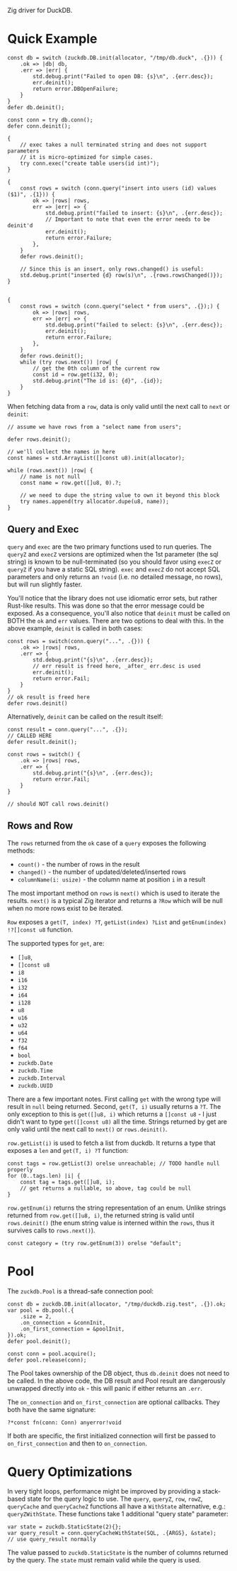 Zig driver for DuckDB.

# Quick Example
```zig
const db = switch (zuckdb.DB.init(allocator, "/tmp/db.duck", .{})) {
    .ok => |db| db,
    .err => |err| {
        std.debug.print("Failed to open DB: {s}\n", .{err.desc});
        err.deinit();
        return error.DBOpenFailure;
    }
}
defer db.deinit();

const conn = try db.conn();
defer conn.deinit();

{
    // exec takes a null terminated string and does not support parameters
    // it is micro-optimized for simple cases.
    try conn.exec("create table users(id int)");
}

{
    const rows = switch (conn.query("insert into users (id) values ($1)", .{1})) {
        ok => |rows| rows,
        err => |err| => {
            std.debug.print("failed to insert: {s}\n", .{err.desc});
            // Important to note that even the error needs to be deinit'd
            err.deinit();
            return error.Failure;
        },
    }
    defer rows.deinit();

    // Since this is an insert, only rows.changed() is useful:
    std.debug.print("inserted {d} row(s)\n", .{rows.rowsChanged()});
}


{
    const rows = switch (conn.query("select * from users", .{});) {
        ok => |rows| rows,
        err => |err| => {
            std.debug.print("failed to select: {s}\n", .{err.desc});
            err.deinit();
            return error.Failure;
        },
    }
    defer rows.deinit();
    while (try rows.next()) |row| {
        // get the 0th column of the current row
        const id = row.get(i32, 0);
        std.debug.print("The id is: {d}", .{id});
    }
}
```

When fetching data from a `row`, data is only valid until the next call to `next` or `deinit`:

```zig
// assume we have rows from a "select name from users";

defer rows.deinit();

// we'll collect the names in here
const names = std.ArrayList([]const u8).init(allocator);

while (rows.next()) |row| {
    // name is not null
    const name = row.get([]u8, 0).?; 

    // we need to dupe the string value to own it beyond this block
    try names.append(try allocator.dupe(u8, name));
}
```


## Query and Exec

`query` and `exec` are the two primary functions used to run queries. The `queryZ` and `execZ` versions are optimized when the 1st parameter (the sql string) is known to be null-terminated (so you should favor using `execZ` or `queryZ` if you have a static SQL string). `exec` and `execZ` do not accept SQL parameters and only returns an `!void` (i.e. no detailed message, no rows), but will run slightly faster.

You'll notice that the library does not use idiomatic error sets, but rather Rust-like results. This was done so that the error message could be exposed. As a consequence, you'll also notice that `deinit` must be called on BOTH the `ok` and `err` values. There are two options to deal with this. In the above example, `deinit` is called in both cases:

```zig
const rows = switch(conn.query("...", .{})) {
    .ok => |rows| rows,
    .err => {
        std.debug.print("{s}\n", .{err.desc});
        // err result is freed here, _after_ err.desc is used
        err.deinit();
        return error.Fail;
    }
}
// ok result is freed here
defer rows.deinit()
```

Alternatively, `deinit` can be called on the result itself:

```zig
const result = conn.query("...", .{});
// CALLED HERE
defer result.deinit();

const rows = switch() {
    .ok => |rows| rows,
    .err => {
        std.debug.print("{s}\n", .{err.desc});
        return error.Fail;
    }
}

// should NOT call rows.deinit()
```

## Rows and Row
The `rows` returned from the `ok` case of a `query` exposes the following methods:

* `count()` - the number of rows in the result
* `changed()` - the number of updated/deleted/inserted rows
* `columnName(i: usize)` - the column name at position `i` in a result

The most important method on `rows` is `next()` which is used to iterate the results. `next()` is a typical Zig iterator and returns a `?Row` which will be null when no more rows exist to be iterated.

`Row` exposes a `get(T, index) ?T`, `getList(index) ?List` and `getEnum(index) !?[]const u8` function.

The supported types for `get`, are:
* `[]u8`, 
* `[]const u8`
* `i8`
* `i16`
* `i32`
* `i64`
* `i128`
* `u8`
* `u16`
* `u32`
* `u64`
* `f32`
* `f64`
* `bool`
* `zuckdb.Date`
* `zuckdb.Time`
* `zuckdb.Interval`
* `zuckdb.UUID`

There are a few important notes. First calling `get` with the wrong type will result in `null` being returned. Second, `get(T, i)` usually returns a `?T`. The only exception to this is `get([]u8, i)` which returns a `[]const u8` - I just didn't want to type `get([]const u8)` all the time. Strings returned by get are only valid until the next call to `next()` or `rows.deinit()`.

`row.getList(i)` is used to fetch a list from duckdb. It returns a type that exposes a `len` and `get(T, i) ?T` function:


```zig
const tags = row.getList(3) orelse unreachable; // TODO handle null properly
for (0..tags.len) |i| {
    const tag = tags.get([]u8, i);
    // get returns a nullable, so above, tag could be null
}
```

`row.getEnum(i)` returns the string representation of an enum. Unlike strings returned from `row.get([]u8, i)`, the returned string is valid until `rows.deinit()` (the enum string value is interned within the `rows`, thus it survives calls to `rows.next()`).

```zig
const category = (try row.getEnum(3)) orelse "default";
```

# Pool
The `zuckdb.Pool` is a thread-safe connection pool:

```zig
const db = zuckdb.DB.init(allocator, "/tmp/duckdb.zig.test", .{}).ok;
var pool = db.pool(.{
    .size = 2,
    .on_connection = &connInit,
    .on_first_connection = &poolInit,
}).ok;
defer pool.deinit();

const conn = pool.acquire();
defer pool.release(conn);
```

The Pool takes ownership of the DB object, thus `db.deinit` does not need to be called. In the above code, the DB result and Pool result are dangerously unwrapped directly into `ok` - this will panic if either returns an `.err`.

The `on_connection` and `on_first_connection` are optional callbacks. They both have the same signature:

```zig
?*const fn(conn: Conn) anyerror!void
```

If both are specific, the first initialized connection will first be passed to `on_first_connection` and then to `on_connection`.

# Query Optimizations
In very tight loops, performance might be improved by providing a stack-based state for the query logic to use. The `query`, `queryZ`, `row`, `rowZ`, `queryCache` and `queryCacheZ` functions all have a `WithState` alternative, e.g.: `queryZWithState`. These functions take 1 additional "query state" parameter:

```zig
var state = zuckdb.StaticState(2){};
var query_result = conn.queryCacheWithState(SQL, .{ARGS}, &state);
// use query_result normally
```

The value passed to `zuckdb.StaticState` is the number of columns returned by the query. The `state` must remain valid while the query is used.
